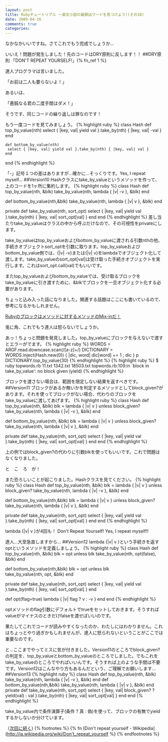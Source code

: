 ```yaml
---
layout: post
title: Rubyチュートリアル ～英文小説の最頻出ワードを見つけよう!(その10)
date: 2009-04-16
comments: true
categories:
---
```


なかなかいいですね。さてこれでもう完成でしょうか...

いいえ！問題が発生しました！先のコードはDRY原則に反します！！
##DRY原則
「DON'T REPEAT YOURSELF!」{% fn_ref 1 %}

達人プログラマは言いました。

「お前は二人も要らないよ！」

あるいは、

「愚鈍なる君の二度手間はダメ！」

そうです、同じコードの繰り返しは罪なのです！

もう一度コードを見てみましょう。
{% highlight ruby %}
 class Hash
    def top_by_value(nth)
     select { |key, val| yield val }.take_by(nth) { |key, val| -val }
    end
 
    def bottom_by_value(nth)
     select { |key, val| yield val }.take_by(nth) { |key, val| val }
    end
 end
{% endhighlight %}

「-」記号１つの差はありますが...確かに...そっくりです。Yes, I repeat myself...
##Version10
Hashクラスにtake_by_valueというメソッドを作って、上のコードを1ヶ所に集約します。
{% highlight ruby %}
 class Hash
   def top_by_value(nth, &blk)
     take_by_value(nth, lambda { |v| -v }, &blk)
   end
 
   def bottom_by_value(nth,&blk)
     take_by_value(nth, lambda { |v| v }, &blk)
   end
 
   private
   def take_by_value(nth, sort_opt)
     select { |key, val| yield val }.take_by(nth) { |key, val| sort_opt[val] }
   end
 end
{% endhighlight %}
差し当たりtake_by_valueはクラスの中から呼ぶだけなので、その可視性をprivateにします。

take_by_valueはtop_by_valueおよびbottom_by_valueに渡される引数nthの他、手続きオブジェクトsort_optを引数に取ります。top_by_valueおよびbottom_by_value側では、{|v| -v}または{|v| v}をlambdaでオブジェクト化して渡します。take_by_valueのsort_opt[val]は受け取った手続きオブジェクトを実行します。これはsort_opt.call(val)でもいいです。

またtop_by_valueおよびbottom_by_valueでは、受け取るブロックをtake_by_valueに引き渡すために、&blkでブロックを一旦オブジェクト化する必要があります。

ちょっと込み入った話になりました。関連する話題はここにも書いているので、参考になるかもしれません。

[Rubyのブロックはメソッドに対するメソッドのMix-inだ！](/2008/08/09/Ruby-Mix-in/)

兎に角、これでもう達人は怒らないでしょうか。

あっ！ちょっと問題を発見しました。top_by_valueにブロックを与えないで渡すとエラーがでます。
{% highlight ruby %}
 WORDS = ARGF.read.downcase.scan(/[a-z]+/)
 DICTIONARY = WORDS.inject(Hash.new(0)) { |dic, word| dic[word] += 1 ; dic }
 p DICTIONARY.top_by_value(30)
{% endhighlight %}
{% highlight ruby %}
 $ ruby topwords.rb 11.txt 1342.txt 18503.txt 
 topwords.rb:109:in `block in take_by_value': no block given (yield)
{% endhighlight %}

ブロックを渡さない場合は、範囲を限定しない結果を返すべきです。
##Version11
ブロックがあるか無いかを判定するメソッドとしてblock_given?があります。それを使ってブロックがない場合、代わりのブロックをtake_by_valueに渡してあげます。
{% highlight ruby %}
 class Hash
   def top_by_value(nth, &blk)
     blk = lambda { |v| v } unless block_given?
     take_by_value(nth, lambda { |v| -v }, &blk)
   end
   
   def bottom_by_value(nth, &blk)
     blk = lambda { |v| v } unless block_given?
     take_by_value(nth, lambda { |v| v }, &blk)
   end
   
   private
   def take_by_value(nth, sort_opt)
     select { |key, val| yield val }.take_by(nth) { |key, val| sort_opt[val] }
   end
 end
{% endhighlight %}

上の例ではblock_given?の代わりに引数blkを使ってもいいです。これで問題はなくなりました。

と　こ　ろ　が！

また恐ろしいことが起こりました。Hashクラスを見てください。
{% highlight ruby %}
 class Hash
   def top_by_value(nth, &blk)
     blk = lambda { |v| v } unless block_given?
     take_by_value(nth, lambda { |v| -v }, &blk)
   end
   
   def bottom_by_value(nth,&blk)
     blk = lambda { |v| v } unless block_given?
     take_by_value(nth, lambda { |v| v }, &blk)
   end
   
   private
   def take_by_value(nth, sort_opt)
     select { |key, val| yield val }.take_by(nth) { |key, val| sort_opt[val] }
   end
 end
{% endhighlight %}

lambda {|v| v }が4回も！
Don't Repeat Yourself! Yes, I repeat myself!!

達人...大至急直しますから...
##Version12
lambda {|v| v }という手続きを返すoptというメソッドを定義しましょう。
{% highlight ruby %}
 class Hash
   def top_by_value(nth, &blk)
     blk = opt unless blk
     take_by_value(nth, opt(false), &blk)
   end
 
   def bottom_by_value(nth,&blk)
     blk = opt unless blk    
     take_by_value(nth, opt, &blk)
   end
 
   private
   def take_by_value(nth, sort_opt)
     select { |key, val| yield val }.take_by(nth) { |key, val| sort_opt[val] }
   end
 
   def opt(flag=true)
     lambda { |v| flag ? v : -v }
   end
 end
{% endhighlight %}

optメソッドのflag引数にデフォルトでtrueをセットしておきます。そうすればvalueがマイナスのときだけfalseを渡せばいいのです。

果たしてこれでコードが読みやすくなったのか、わたしにはわかりません。これはちょっとやり過ぎかもしれませんが、達人に怒られないということがここでは重要なのです。

と...ここまでやってミスに気が付きました。Version11のところでblock_given?の判定を、top_by_valueとbottom_by_valueのところでしました。でもこれをtake_by_valueのところでやればいいんです。そうすれば上のような手間は不要です。Version12はこんなやり方もあるんだという、ご理解でお願いします...
##Version13
{% highlight ruby %}
 class Hash
   def top_by_value(nth, &blk)
     take_by_value(nth, lambda { |v| -v }, &blk)
   end
   def bottom_by_value(nth,&blk)
     take_by_value(nth, lambda { |v| v }, &blk)
   end
   private
   def take_by_value(nth, sort_opt)
     select { |key, val| block_given? ? yield(val) : val }.take_by(nth) { |key, val| sort_opt[val] }
   end
 end
{% endhighlight %}

take_by_value内で条件演算子(条件 ? 真 : 偽)を使って、ブロックの有無でyieldするかしないか分けています。

（[次回に続く](/2009/04/17/Ruby-11/))
{% footnotes %}
   {% fn [Don't repeat yourself - Wikipedia](http://ja.wikipedia.org/wiki/Don't_repeat_yourself %}
{% endfootnotes %}
